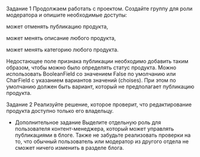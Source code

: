 Задание 1
Продолжаем работать с проектом. Создайте группу для роли модератора и опишите необходимые доступы:

может отменять публикацию продукта,

может менять описание любого продукта,

может менять категорию любого продукта.

Недостающее поле признака публикации необходимо добавить таким образом, чтобы можно было определять статус продукта. Можно использовать 
BooleanField  со значением False  по умолчанию или CharField  с указанием вариантов значений (choises). При этом по умолчанию должен быть вариант, который не предполагает публикацию продукта.

Задание 2
Реализуйте решение, которое проверит, что редактирование продукта доступно только его владельцу.

* Дополнительное задание
Выделите отдельную роль для пользователя контент-менеджера, который может управлять публикациями в блоге. Также не забудьте реализовать проверки на то, что обычный пользователь или модератор из другого отдела не сможет ничего изменить в разделе блога.